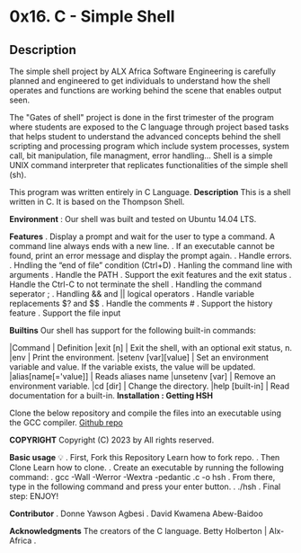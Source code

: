 # 0x16. C - Simple Shell
## Description

The simple shell project by ALX Africa Software Engineering is carefully planned and engineered to get individuals to understand how the shell operates and functions are working behind the scene that enables output seen.

The "Gates of shell"  project is done in the first trimester of the program where students are exposed to the C language through project based tasks that helps 
student to understand the advanced concepts behind the shell scripting and processing program which include system processes, system call, 
bit manipulation, file managment, error handling...
Shell is a simple UNIX command interpreter that replicates functionalities of the simple shell (sh).

This program was written entirely in C Language.
**Description**
This is a shell written in C. It is based on the Thompson Shell.

**Environment** :
Our shell was built and tested on Ubuntu 14.04 LTS.

**Features**
. Display a prompt and wait for the user to type a command. A command line always ends with a new line.
. If an executable cannot be found, print an error message and display the prompt again.
. Handle errors.
. Hndling the “end of file” condition (Ctrl+D)
. Hanling the command line with arguments
. Handle the PATH
. Support the exit features and the exit status
. Handle the Ctrl-C to not terminate the shell
. Handling the command seperator ;
. Handling && and || logical operators
. Handle variable replacements $? and $$
. Handle the comments #
. Support the history feature
. Support the file input

**Builtins**
Our shell has support for the following built-in commands:

|Command |	Definition
|exit [n] |	Exit the shell, with an optional exit status, n.
|env |	Print the environment.
|setenv [var][value] |	Set an environment variable and value. If the variable exists, the value will be updated.
|alias[name[='value]] |	Reads aliases name
|unsetenv [var] |	Remove an environment variable.
|cd [dir] |	Change the directory.
|help [built-in] |	Read documentation for a built-in.
**Installation : Getting HSH**

Clone the below repository and compile the files into an executable using the GCC compiler.
[Github repo](https://github.com/BigDonne/simple_shell.git)

**COPYRIGHT**
Copyright (C) 2023 by 
All rights reserved.

**Basic usage** 💡
. First, Fork this Repository Learn how to fork repo.
. Then Clone Learn how to clone.
. Create an executable by running the following command:
. gcc -Wall -Werror -Wextra -pedantic .c -o hsh
. From there, type in the following command and press your enter button.
. ./hsh
. Final step: ENJOY!

**Contributor**
. Donne Yawson Agbesi
. David Kwamena Abew-Baidoo

**Acknowledgments**
The creators of the C language.
Betty Holberton | Alx-Africa .
